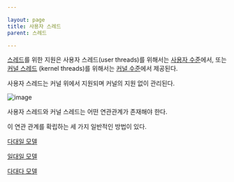 ```yaml
---

layout: page
title: 사용자 스레드
parent: 스레드

---
```



[스레드](스레드.html)를 위한 지원은 사용자 스레드(user threads)를 위해서는 [사용자 수준](사용자-수준.html)에서, 또는 [커널 스레드](커널-스레드.html) (kernel threads)를 위해서는 [커널 수준](커널-수준.html)에서 제공된다.

사용자 스레드는 커널 위에서 지원되며 커널의 지원 없이 관리된다.

![image](https://user-images.githubusercontent.com/116250393/211192995-f5616d51-5353-49a3-b7a6-3820ebaa997a.png)

사용자 스레드와 커널 스레드는 어떤 연관관계가 존재해야 한다.

이 연관 관계를 확립하는 세 가지 일반적인 방법이 있다.

[다대일 모델](다대일-모델.html)

[일대일 모델](일대일-모델.html)

[다대다 모델](다대다-모델.html)
